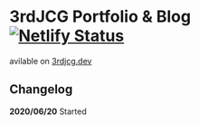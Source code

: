 # 3rdJCG Portfolio & Blog [![Netlify Status](https://api.netlify.com/api/v1/badges/8dd893f9-d16a-4845-9aa8-88e9951f4ca5/deploy-status)](https://app.netlify.com/sites/3rdjcg/deploys)

avilable on [3rdjcg.dev](http://3rdjcg.dev)

## Changelog
**2020/06/20** Started